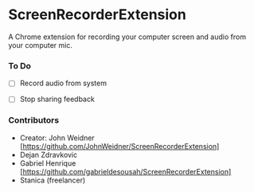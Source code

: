 # ScreenRecorderExtension
A Chrome extension for recording your computer screen and audio from your computer mic.

### To Do
- [ ] Record audio from system
- [ ] Stop sharing feedback



### Contributors
- Creator: John Weidner [https://github.com/JohnWeidner/ScreenRecorderExtension]
- Dejan Zdravkovic
- Gabriel Henrique [https://github.com/gabrieldesousah/ScreenRecorderExtension]
- Stanica (freelancer)